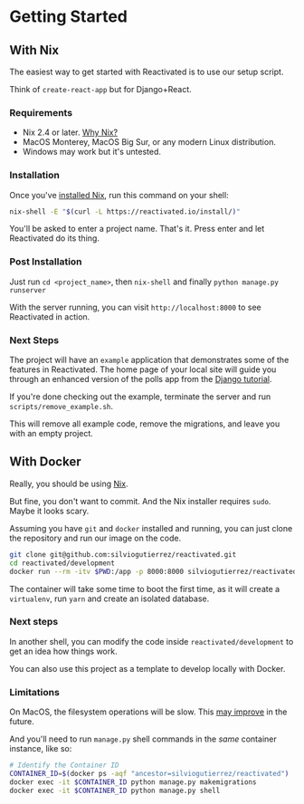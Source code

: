 # Getting Started

## With Nix

The easiest way to get started with Reactivated is to use our setup script.

Think of `create-react-app` but for Django+React.

### Requirements

-   Nix 2.4 or later. [Why Nix?](/documentation/why-nix/)
-   MacOS Monterey, MacOS Big Sur, or any modern Linux distribution.
-   Windows may work but it's untested.

### Installation

Once you've [installed Nix](https://nixos.org/download.html), run this command on your
shell:

```bash
nix-shell -E "$(curl -L https://reactivated.io/install/)"
```

You'll be asked to enter a project name. That's it. Press enter and let Reactivated do
its thing.

### Post Installation

Just run `cd <project_name>`, then `nix-shell` and finally `python manage.py runserver`

With the server running, you can visit `http://localhost:8000` to see Reactivated in
action.

### Next Steps

The project will have an `example` application that demonstrates some of the features in
Reactivated. The home page of your local site will guide you through an enhanced version
of the polls app from the
[Django tutorial](https://docs.djangoproject.com/en/dev/intro/tutorial01/).

If you're done checking out the example, terminate the server and run
`scripts/remove_example.sh`.

This will remove all example code, remove the migrations, and leave you with an empty
project.

## With Docker

Really, you should be using [Nix](/documentation/why-nix/).

But fine, you don't want to commit. And the Nix installer requires `sudo`. Maybe it
looks scary.

Assuming you have `git` and `docker` installed and running, you can just clone the repository
and run our image on the code.

```bash
git clone git@github.com:silviogutierrez/reactivated.git
cd reactivated/development
docker run --rm -itv $PWD:/app -p 8000:8000 silviogutierrez/reactivated
```

The container will take some time to boot the first time, as it will create a
`virtualenv`, run `yarn` and create an isolated database.

### Next steps

In another shell, you can modify the code inside `reactivated/development` to get an
idea how things work.

You can also use this project as a template to develop locally with Docker.

### Limitations

On MacOS, the filesystem operations will be slow. This
[may improve](https://www.docker.com/blog/speed-boost-achievement-unlocked-on-docker-desktop-4-6-for-mac/)
in the future.

And you'll need to run `manage.py` shell commands in the *same* container instance, like so:

```bash
# Identify the Container ID
CONTAINER_ID=$(docker ps -aqf "ancestor=silviogutierrez/reactivated")
docker exec -it $CONTAINER_ID python manage.py makemigrations
docker exec -it $CONTAINER_ID python manage.py shell
```
